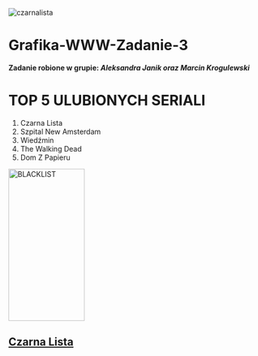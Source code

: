 ![czarnalista](https://user-images.githubusercontent.com/84681166/119272417-0256ca00-bc06-11eb-9c67-ce07bb9cd397.jpg)
# Grafika-WWW-Zadanie-3
<b> Zadanie robione w grupie: <i>Aleksandra Janik oraz Marcin Krogulewski</i></b>

<h1> TOP 5 ULUBIONYCH SERIALI </h1>
<ol>
  <li> Czarna Lista </li>
  <li> Szpital New Amsterdam </li>
  <li> Wiedźmin </li>
  <li> The Walking Dead </li>
  <li> Dom Z Papieru </li>
</ol>


<img src="https://user-images.githubusercontent.com/84681166/119272417-0256ca00-bc06-11eb-9c67-ce07bb9cd397.jpg" alt="BLACKLIST" width="150" height="300"> <h2><a href="https://www.filmweb.pl/serial/Czarna+lista-2013-683563/descs">Czarna Lista</a></h2>
<p>
  
